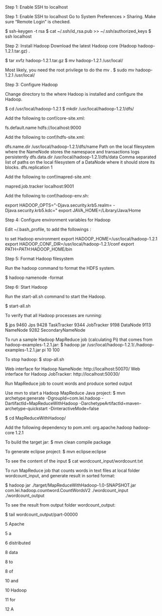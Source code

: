 Step 1: Enable SSH to localhost

Step 1: Enable SSH to localhost
Go to System Preferences > Sharing.
Make sure “Remote Login” is checked.

$ ssh-keygen -t rsa
$ cat ~/.ssh/id_rsa.pub >> ~/.ssh/authorized_keys
$ ssh localhost


Step 2: Install Hadoop
Download the latest Hadoop core (Hadoop hadoop-1.2.1.tar.gz) . 

$ tar xvfz hadoop-1.2.1.tar.gz 
$ mv hadoop-1.2.1 /usr/local/

Most likely, you need the root privilege to do the mv . 
$ sudo mv hadoop-1.2.1 /usr/local/ 


Step 3: Configure Hadoop

Change directory to the  where Hadoop is installed and configure the Hadoop. 

$ cd /usr/local/hadoop-1.2.1
$ mkdir /usr/local/hadoop-1.2.1/dfs/

Add the following to conf/core-site.xml: 

<property>
    <name>fs.default.name</name>
    <value>hdfs://localhost:9000</value>
</property>


Add the following to conf/hdfs-site.xml: 

<configuration>

<property>
	<name>dfs.name.dir</name>
        <value>/usr/local/hadoop-1.2.1/dfs/name</value>
        <description>Path on the local filesystem where the NameNode stores the namespace and transactions logs persistently</description>
</property>


<property>
        <name>dfs.data.dir</name>
        <value>/usr/local/hadoop-1.2.1/dfs/data</value>
        <description>Comma separated list of paths on the local filesystem of a DataNode where it should store its blocks.</description>
</property>

<property>
    	<name>dfs.replication</name>
    	<value>1</value>
</property>

</configuration>


Add the following to conf/mapred-site.xml: 

<property>
    <name>mapred.job.tracker</name>
    <value>localhost:9001</value>
</property>


Add the following to conf/hadoop-env.sh: 

export HADOOP_OPTS="-Djava.security.krb5.realm= -Djava.security.krb5.kdc="
export JAVA_HOME=/Library/Java/Home



Step 4: Configure environment variables for Hadoop

Edit ~/.bash_profile, to add the followings : 

to set Hadoop environment 
export HADOOP_HOME=/usr/local/hadoop-1.2.1
export HADOOP_CONF_DIR=/usr/local/hadoop-1.2.1/conf
export PATH=$PATH:$HADOOP_HOME/bin

Step 5: Format Hadoop filesystem

Run the hadoop command to format the HDFS system. 

$ hadoop namenode -format

Step 6: Start Hadoop

Run the start-all.sh command to start the Hadoop. 

$ start-all.sh

To verify that all Hadoop processes are running:

$ jps
9460 Jps
9428 TaskTracker
9344 JobTracker
9198 DataNode
9113 NameNode
9282 SecondaryNameNode


To run a sample Hadoop MapReduce job (calculating Pi) that comes from hadoop-examples-1.2.1.jar:
$ hadoop jar /usr/local/hadoop-1.2.1/./hadoop-examples-1.2.1.jar pi 10 100

To stop hadoop:
$ stop-all.sh 



Web interface for Hadoop NameNode: http://localhost:50070/
Web interface for Hadoop JobTracker: http://localhost:50030/


Run MapReduce job to count words and produce sorted output 

Use mvn to start a Hadoop MapReduce Java project:
$ mvn archetype:generate -DgroupId=com.lei.hadoop -DartifactId=MapReduceWithHadoop -DarchetypeArtifactId=maven-archetype-quickstart -DinteractiveMode=false 


$ cd MapReduceWithHadoop/


Add the following dependency to pom.xml: 
<dependency>
	<groupId>org.apache.hadoop</groupId>
	<artifactId>hadoop-core</artifactId>
	<version>1.2.1</version>
</dependency>


To build the target jar: 
$ mvn clean compile package 


To generate eclipse project: 
$ mvn eclipse:eclipse 


To see the content of the input 
$ cat wordcount_input/wordcount.txt 



To run MapReduce job that counts words in text files at local folder wordcount_input, and generate result in sorted format: 

$ hadoop jar ./target/MapReduceWithHadoop-1.0-SNAPSHOT.jar com.lei.hadoop.countword.CountWordsV2 ./wordcount_input ./wordcount_output 


To see the result from output folder wordcount_output: 

$ tail wordcount_output/part-00000

5	Apache

5	a

6	distributed

8	data

8	to

8	of

10	and

10	Hadoop

11	for

12	A




